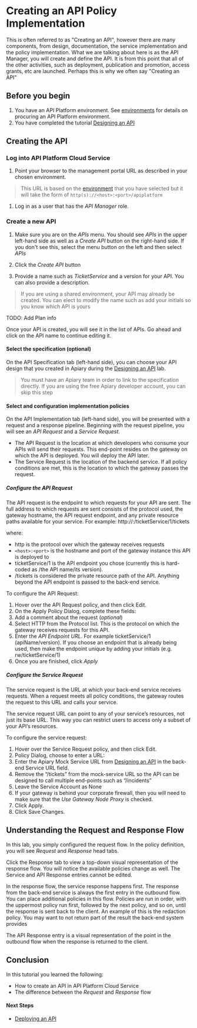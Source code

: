 # Creating an API Policy Implementation
This is often referred to as "Creating an API", however there are many components, from design, documentation, the service implementation and the policy implementation.  What we are talking about here is as the API Manager, you will create and define the API.  It is from this point that all of the other activities, such as deployment, publication and promotion, access grants, etc are launched.  Perhaps this is why we often say "Creating an API"   

## Before you begin
1. You have an API Platform environment.  See [environments](../../../environments/README.md) for details on procuring an API Platform environment.
1. You have completed the tutorial [Designing an API](../../design/design_api)

## Creating the API
### Log into API Platform Cloud Service
1. Point your browser to the management portal URL as described in your chosen environment. 

> This URL is based on the [environment](../../../environments/README.md) that you have selected but it will take the form of `http(s)://<host>:<port>/apiplatform`

1.  Log in as a user that has the *API Manager* role.  

### Create a new API
1. Make sure you are on the *APIs* menu.  You should see *APIs* in the upper left-hand side as well as a *Create API* button on the right-hand side.  If you don't see this, select the menu button on the left and then select *APIs*
 
1. Click the *Create API* button
 
1. Provide a name such as _TicketService_ and a version for your API.  You can also provide a description.
 
> If you are using a shared environment, your API may already be created.  You can elect to modify the name such as add your initials so you know which API is yours

TODO: Add Plan info

Once your API is created, you will see it in the list of APIs.  Go ahead and click on the API name to continue editing it.

#### Select the specification (optional)
On the API Specification tab (left-hand side), you can choose your API design that you created in Apiary during the [Designing an API](../../design/design_api) lab.  

> You must have an Apiary team in order to link to the specification directly.  If you are using the free Apiary developer account, you can skip this step
 
#### Select and configuration implementation policies
On the API Implementation tab (left-hand side), you will be presented with a request and a response pipeline.  Beginning with the request pipeline, you will see an *API Request* and a *Service Request*.  

 - The API Request is the location at which developers who consume your APIs will send their requests. This end-point resides on the gateway on which the API is deployed. You will deploy the API later.
 - The Service Request is the location of the backend service. If all policy conditions are met, this is the location to which the gateway passes the request.

##### Configure the API Request
The API request is the endpoint to which requests for your API are sent.  The full address to which requests are sent consists of the protocol used, the gateway hostname, the API request endpoint, and any private resource paths available for your service. For example: http://<host>:<port>/ticketService/1/tickets
	
where:
  - http is the protocol over which the gateway receives requests
  - `<host>:<port>` is the hostname and port of the gateway instance this API is deployed to
  - ticketService/1 is the API endpoint you chose (currently this is hard-coded as /the API name/its version).  
  - /tickets is considered the private resource path of the API. Anything beyond the API endpoint is passed to the back-end service.

To configure the API Request:
1. Hover over the API Request policy, and then click Edit.
1. On the Apply Policy Dialog, complete these fields:
  1. Add a comment about the request (_optional_)
  1. Select HTTP from the Protocol list. This is the protocol on which the gateway receives requests for this API.
  1. Enter the _API Endpoint URL_.  For example ticketService/1 (apiName/version).  If you choose an endpoint that is already being used, then make the endpoint unique by adding your initials (e.g. rw/ticketService/1)
  1. Once you are finished, click *Apply*

##### Configure the Service Request
The service request is the URL at which your back-end service receives requests. When a request meets all policy conditions, the gateway routes the request to this URL and calls your service.

The service request URL can point to any of your service’s resources, not just its base URL. This way you can restrict users to access only a subset of your API’s resources.

To configure the service request:
1. Hover over the Service Request policy, and then click Edit.
1. Policy Dialog, choose to enter a URL:
  1. Enter the Apiary Mock Service URL from [Designing an API](../../design/design_api) in the back-end Service URL field.
  1. Remove the “/tickets” from the mock-service URL so the API can be designed to call multiple end-points such as “/incidents”
1. Leave the Service Account as None
1. If your gateway is behind your corporate firewall, then you will need to make sure that the *Use Gateway Node Proxy* is checked.
1. Click Apply.
1. Click Save Changes.

## Understanding the Request and Response Flow
In this lab, you simply configured the request flow.  In the policy definition, you will see *Request* and *Response* head tabs.

Click the Response tab to view a top-down visual representation of the response flow. You will notice the available policies change as well.  The Service and API Response entries cannot be edited.

In the response flow, the service response happens first. The response from the back-end service is always the first entry in the outbound flow. You can place additional policies in this flow. Policies are run in order, with the uppermost policy run first, followed by the next policy, and so on, until the response is sent back to the client.  An example of this is the redaction policy.  You may want to not return part of the result the back-end system provides

The API Response entry is a visual representation of the point in the outbound flow when the response is returned to the client.

## Conclusion
In this tutorial you learned the following:
  * How to create an API in API Platform Cloud Service
  * The difference between the *Request* and *Response* flow

#### Next Steps
 - [Deploying an API](../deploy_api)
